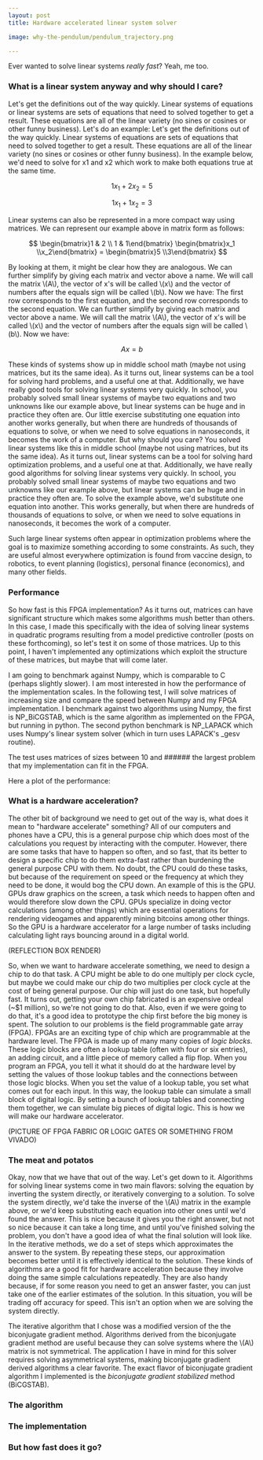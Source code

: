 ```yaml
---
layout: post
title: Hardware accelerated linear system solver

image: why-the-pendulum/pendulum_trajectory.png

---
```


Ever wanted to solve linear systems <em>really fast</em>? Yeah, me too.

### What is a linear system anyway and why should I care?

Let's get the definitions out of the way quickly. Linear systems of equations or linear systems are sets of equations that need to solved together to get a result. These equations are all of the linear variety (no sines or cosines or other funny business). Let's do an example:
Let's get the definitions out of the way quickly. Linear systems of equations are sets of equations that need to solved together to get a result. These equations are all of the linear variety (no sines or cosines or other funny business). In the example below, we'd need to solve for x1 and x2 which work to make both equations true at the same time.

$$ 1 x_1 + 2 x_2 = 5 $$

$$ 1 x_1 + 1 x_2 = 3 $$

Linear systems can also be represented in a more compact way using matrices. We can represent our example above in matrix form as follows:

$$ \begin{bmatrix}1 & 2 \\ 1 & 1\end{bmatrix}    \begin{bmatrix}x_1 \\x_2\end{bmatrix}  = \begin{bmatrix}5 \\3\end{bmatrix} $$

By looking at them, it might be clear how they are analogous. We can further simplify by giving each matrix and vector above a name. We will call the matrix \\(A\\), the vector of x's will be called \\(x\\) and the vector of numbers after the equals sign will be called \\(b\\). Now we have:
The first row corresponds to the first equation, and the second row corresponds to the second equation. We can further simplify by giving each matrix and vector above a name. We will call the matrix \\(A\\), the vector of x's will be called \\(x\\) and the vector of numbers after the equals sign will be called \\(b\\). Now we have:

$$ Ax = b $$


These kinds of systems show up in middle school math (maybe not using matrices, but its the same idea). As it turns out, linear systems can be a tool for solving hard problems, and a useful one at that. Additionally, we have really good tools for solving linear systems very quickly. In school, you probably solved small linear systems of maybe two equations and two unknowns like our example above, but linear systems can be huge and in practice they often are. Our little exercise substituting one equation into another works generally, but when there are hundreds of thousands of equations to solve, or when we need to solve equations in nanoseconds, it becomes the work of a computer.
But why should you care? You solved linear systems like this in middle school (maybe not using matrices, but its the same idea). As it turns out, linear systems can be a tool for solving hard optimization problems, and a useful one at that. Additionally, we have really good algorithms for solving linear systems very quickly. In school, you probably solved small linear systems of maybe two equations and two unknowns like our example above, but linear systems can be huge and in practice they often are. To solve the example above, we'd substitute one equation into another. This works generally, but when there are hundreds of thousands of equations to solve, or when we need to solve equations in nanoseconds, it becomes the work of a computer. 

Such large linear systems often appear in optimization problems where the goal is to maximize something according to some constraints. As such, they are useful almost everywhere optimization is found from vaccine design, to robotics, to event planning (logistics), personal finance (economics), and many other fields.






### Performance
So how fast is this FPGA implementation? As it turns out, matrices can have significant structure which makes some algorithms mush better than others. In this case, I made this specifically with the idea of solving linear systems in quadratic programs resulting from a model predictive controller (posts on these forthcoming), so let's test it on some of those matrices. Up to this point, I haven't implemented any optimizations which exploit the structure of these matrices, but maybe that will come later.

I am going to benchmark against Numpy, which is comparable to C (perhaps slightly slower). I am most interested in how the performance of the implementation scales. In the following test, I will solve matrices of increasing size and compare the speed between Numpy and my FPGA implementation. I benchmark against two algorithms using Numpy, the first is NP_BiCGSTAB, which is the same algorithm as implemented on the FPGA, but running in python. The second python benchmark is NP_LAPACK which uses Numpy's linear system solver (which in turn uses LAPACK's _gesv routine).

The test uses matrices of sizes between 10 and ###### the largest problem that my implementation can fit in the FPGA.


Here a plot of the performance:
### What is a hardware acceleration?

The other bit of background we need to get out of the way is, what does it mean to "hardware accelerate" something? All of our computers and phones have a CPU, this is a general purpose chip which does most of the calculations you request by interacting with the computer. However, there are some tasks that have to happen so often, and so fast, that its better to design a specific chip to do them extra-fast rather than burdening the general purpose CPU with them. No doubt, the CPU could do these tasks, but because of the requirement on speed or the frequency at which they need to be done, it would bog the CPU down. An example of this is the GPU. GPUs draw graphics on the screen, a task which needs to happen often and would therefore slow down the CPU. GPUs specialize in doing vector calculations (among other things) which are essential operations for rendering videogames and apparently mining bitcoins among other things. So the GPU is a hardware accelerator for a large number of tasks including calculating light rays bouncing around in a digital world. 

(REFLECTION BOX RENDER)

So, when we want to hardware accelerate something, we need to design a chip to do that task. A CPU might be able to do one multiply per clock cycle, but maybe we could make our chip do two multiplies per clock cycle at the cost of being general purpose. Our chip will just do one task, but hopefully fast. It turns out, getting your own chip fabricated is an expensive ordeal (~$1 million), so we're not going to do that. Also, even if we were going to do that, it's a good idea to prototype the chip first before the big money is spent. The solution to our problems is the field programmable gate array (FPGA). FPGAs are an exciting type of chip which are programmable at the hardware level. The FPGA is made up of many many copies of <em>logic blocks</em>. These logic blocks are often a lookup table (often with four or six entries), an adding circuit, and a little piece of memory called a flip flop. When you program an FPGA, you tell it what it should do at the hardware level by setting the values of those lookup tables and the connections between those logic blocks. When you set the value of a lookup table, you set what comes out for each input. In this way, the lookup table can simulate a small block of digital logic. By setting a bunch of lookup tables and connecting them together, we can simulate big pieces of digital logic. This is how we will make our hardware accelerator.

(PICTURE OF FPGA FABRIC OR LOGIC GATES OR SOMETHING FROM VIVADO)

### The meat and potatos

Okay, now that we have that out of the way. Let's get down to it. Algorithms for solving linear systems come in two main flavors: solving the equation by inverting the system directly, or iteratively converging to a solution. To solve the system directly, we'd take the inverse of the \\(A\\) matrix in the example above, or we'd keep substituting each equation into other ones until we'd found the answer. This is nice because it gives you the right answer, but not so nice because it can take a long time, and until you've finished solving the problem, you don't have a good idea of what the final solution will look like. In the iterative methods, we do a set of steps which approximates the answer to the system. By repeating these steps, our approximation becomes better until it is effectively identical to the solution. These kinds of algorithms are a good fit for hardware acceleration because they involve doing the same simple calculations repeatedly. They are also handy because, if for some reason you need to get an answer faster, you can just take one of the earlier estimates of the solution. In this situation, you will be trading off accuracy for speed. This isn't an option when we are solving the system directly. 

The iterative algorithm that I chose was a modified version of the the biconjugate gradient method. Algorithms derived from the biconjugate gradient method are useful because they can solve systems where the \\(A\\) matrix is not symmetrical. The application I have in mind for this solver requires solving asymmetrical systems, making biconjugate gradient derived algorithms a clear favorite. The exact flavor of biconjugate gradient algorithm I implemented is the <em>biconjugate gradient stabilized</em> method (BiCGSTAB).

### The algorithm


### The implementation


### But how fast does it go?